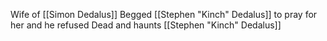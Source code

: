 Wife of [[Simon Dedalus]]
Begged [[Stephen "Kinch" Dedalus]] to pray for her and he refused
Dead and haunts [[Stephen "Kinch" Dedalus]]
